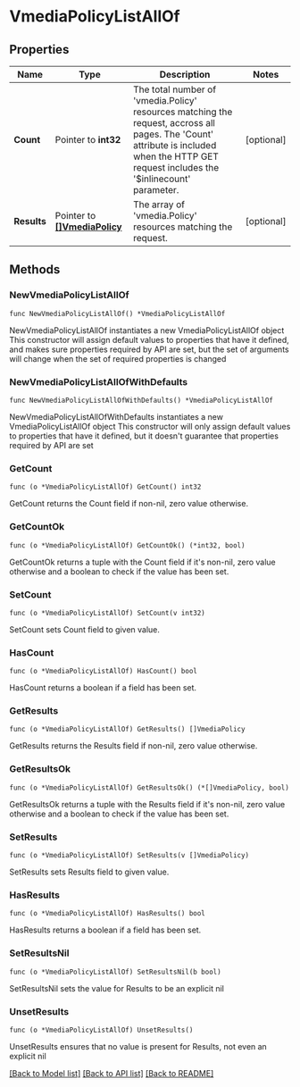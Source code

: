 # VmediaPolicyListAllOf

## Properties

Name | Type | Description | Notes
------------ | ------------- | ------------- | -------------
**Count** | Pointer to **int32** | The total number of &#39;vmedia.Policy&#39; resources matching the request, accross all pages. The &#39;Count&#39; attribute is included when the HTTP GET request includes the &#39;$inlinecount&#39; parameter. | [optional] 
**Results** | Pointer to [**[]VmediaPolicy**](vmedia.Policy.md) | The array of &#39;vmedia.Policy&#39; resources matching the request. | [optional] 

## Methods

### NewVmediaPolicyListAllOf

`func NewVmediaPolicyListAllOf() *VmediaPolicyListAllOf`

NewVmediaPolicyListAllOf instantiates a new VmediaPolicyListAllOf object
This constructor will assign default values to properties that have it defined,
and makes sure properties required by API are set, but the set of arguments
will change when the set of required properties is changed

### NewVmediaPolicyListAllOfWithDefaults

`func NewVmediaPolicyListAllOfWithDefaults() *VmediaPolicyListAllOf`

NewVmediaPolicyListAllOfWithDefaults instantiates a new VmediaPolicyListAllOf object
This constructor will only assign default values to properties that have it defined,
but it doesn't guarantee that properties required by API are set

### GetCount

`func (o *VmediaPolicyListAllOf) GetCount() int32`

GetCount returns the Count field if non-nil, zero value otherwise.

### GetCountOk

`func (o *VmediaPolicyListAllOf) GetCountOk() (*int32, bool)`

GetCountOk returns a tuple with the Count field if it's non-nil, zero value otherwise
and a boolean to check if the value has been set.

### SetCount

`func (o *VmediaPolicyListAllOf) SetCount(v int32)`

SetCount sets Count field to given value.

### HasCount

`func (o *VmediaPolicyListAllOf) HasCount() bool`

HasCount returns a boolean if a field has been set.

### GetResults

`func (o *VmediaPolicyListAllOf) GetResults() []VmediaPolicy`

GetResults returns the Results field if non-nil, zero value otherwise.

### GetResultsOk

`func (o *VmediaPolicyListAllOf) GetResultsOk() (*[]VmediaPolicy, bool)`

GetResultsOk returns a tuple with the Results field if it's non-nil, zero value otherwise
and a boolean to check if the value has been set.

### SetResults

`func (o *VmediaPolicyListAllOf) SetResults(v []VmediaPolicy)`

SetResults sets Results field to given value.

### HasResults

`func (o *VmediaPolicyListAllOf) HasResults() bool`

HasResults returns a boolean if a field has been set.

### SetResultsNil

`func (o *VmediaPolicyListAllOf) SetResultsNil(b bool)`

 SetResultsNil sets the value for Results to be an explicit nil

### UnsetResults
`func (o *VmediaPolicyListAllOf) UnsetResults()`

UnsetResults ensures that no value is present for Results, not even an explicit nil

[[Back to Model list]](../README.md#documentation-for-models) [[Back to API list]](../README.md#documentation-for-api-endpoints) [[Back to README]](../README.md)


